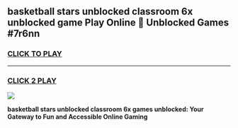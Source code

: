 
## basketball stars unblocked classroom 6x unblocked game Play Online 👋 Unblocked Games #7r6nn
<h3>
<a href="https://premium.freeplayer.one?title=basketball_stars_unblocked_classroom_6x&ref=21F">CLICK TO PLAY</a></h3>
<hr>

<h3>
<a href="https://premium.freeplayer.one?title=basketball_stars_unblocked_classroom_6x&ref=21F">CLICK 2 PLAY</a>
  
</h3>

<a href="https://premium.freeplayer.one?title=basketball_stars_unblocked_classroom_6x&ref=21F/"><img src="https://clearcache.store/games.png"></a>


**basketball stars unblocked classroom 6x games unblocked: Your Gateway to Fun and Accessible Online Gaming**
